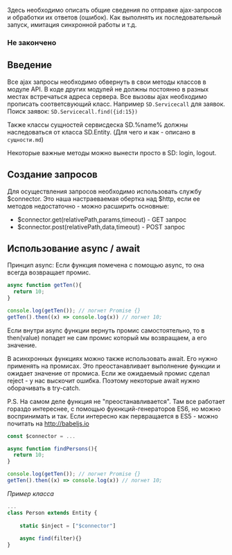 Здесь необходимо описать общие сведения по отправке
ajax-запросов и обработки их ответов (ошибок).
Как выполнять их последовательный запуск, имитация
синхронной работы и т.д.

### Не закончено ###

## Введение
Все ajax запросы необходимо обвернуть в свои методы классов в модуле API.
В коде других модулей не должны постоянно в разных местах встречаться адреса сервера.
Все вызовы ajax необходимо прописать соответсвующий класс. Например `SD.Servicecall` для заявок.
Поиск заявок: `SD.Servicecall.find({id:15})`

Также классы сущностей сервисдеска SD.%name% должны наследоваться от класса SD.Entity.
(Для чего и как - описано в `сущности.md`)

Некоторые важные методы можно вынести просто в SD: login, logout.


## Создание запросов
Для осуществления запросов необходимо использовать службу $connector.
Это наша настраеваемая обертка над $http, если ее методов недостаточно - можно расширить
основные:

* $connector.get(relativePath,params,timeout) - GET запрос
* $connector.post(relativePath,data,timeout) - POST запрос

## Использование async / await
Принцип async:
Если функция помечена с помощью async, то она всегда возвращает промис.
``` JavaScript
async function getTen(){
  return 10;
}

console.log(getTen()); // логнет Promise {}
getTen().then((x) => console.log(x)) // логнет 10;
```
Если внутри async функции вернуть промис самостоятельно, то в then(value) попадет не сам промис
который мы возвращаем, а его значение.

В асинхронных функциях можно также использовать await. 
Его нужно применять на промисах. Это преостанавливает выполнение функции и ожидает значение от промиса.
Если же ожидаемый промис сделал reject - у нас выскочит ошибка. Поэтому некоторые await нужно оборачивать в
try-catch. 

P.S. На самом деле функция не "преостанавливается". Там все работает гораздо интереснее, с помощью
фукнкций-генераторов ES6, но можно воспринимать и так. Если интересно как первращается в ES5 - можно почитать на http://babeljs.io

``` JavaScript
const $connector = ...

async function findPersons(){
  return 10;
}

console.log(getTen()); // логнет Promise {}
getTen().then((x) => console.log(x)) // логнет 10;
```



*Пример класса*
``` JavaScript
...
class Person extends Entity {
    
    static $inject = ["$connector"]
    
    async find(filter){}
}

```